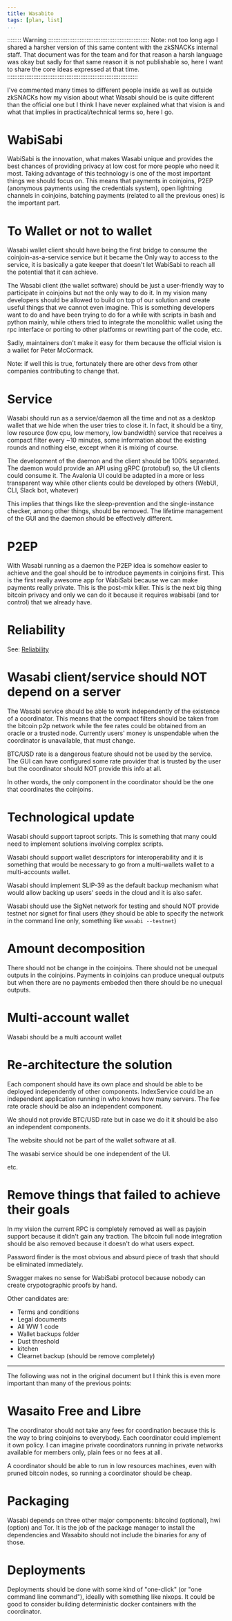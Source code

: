 ```yaml
---
title: Wasabito
tags: [plan, list]
...
```


:::::::: Warning ::::::::::::::::::::::::::::::::::::::::::::::::::::::::::
Note: not too long ago I shared a harsher version of this same content with the zkSNACKs internal staff.
That document was for the team and for that reason a harsh language was okay but sadly for that same reason it is not publishable so,
here I want to share the core ideas expressed at that time.
:::::::::::::::::::::::::::::::::::::::::::::::::::::::::::::::::::::::::::


I've commented many times to different people inside as well as outside zkSNACKs how my vision about what Wasabi should be is quite
different than the official one but I think I have never explained what that vision is and what that implies in practical/technical
terms so, here I go.

# WabiSabi

WabiSabi is the innovation, what makes Wasabi unique and provides the best chances of providing privacy at low cost for more people
who need it most. Taking advantage of this technology is one of the most important things we should focus on. This means that payments
in coinjoins, P2EP (anonymous payments using the credentials system), open lightning channels in coinjoins, batching payments (related
to all the previous ones) is the important part.

# To Wallet or not to wallet

Wasabi wallet client should have being the first bridge to consume the coinjoin-as-a-service service but it became the Only way to 
access to the service, it is basically a gate keeper that doesn't let WabiSabi to reach all the potential that it can achieve. 

The Wasabi client (the wallet software) should be just a user-friendly way to participate in coinjoins but not the only way to do it.
In my vision many developers should be allowed to build on top of our solution and create useful things that we cannot even imagine.
This is something developers want to do and have been trying to do for a while with scripts in bash and python mainly, while others
tried to integrate the monolithic wallet using the rpc interface or porting to other platforms or rewriting part of the code, etc.

Sadly, maintainers don't make it easy for them because the official vision is a wallet for Peter McCormack.

Note: if well this is true, fortunately there are other devs from other companies contributing to change that.

# Service

Wasabi should run as a service/daemon all the time and not as a desktop wallet that we hide when the user tries
to close it. In fact, it should be a tiny, low resource (low cpu, low memory, low bandwidth) service that 
receives a compact filter every ~10 minutes, some information about the existing rounds and nothing else, except
when it is mixing of course.

The development of the daemon and the client should be 100% separated. The daemon would provide an API using 
gRPC (protobuf) so, the UI clients could consume it. The Avalonia UI could be adapted in a more or less 
transparent way while other clients could be developed by others (WebUI, CLI, Slack bot, whatever)
 
This implies that things like the sleep-prevention and the single-instance checker, among other things, 
should be removed. The lifetime management of the GUI and the daemon should be effectively different.

# P2EP

With Wasabi running as a daemon the P2EP idea is somehow easier to achieve and the goal should be to introduce 
payments in coinjoins first. This is the first really awesome app for WabiSabi because we can make payments really
private. This is the post-mix killer. This is the next big thing bitcoin privacy and only we can do it because it
requires wabisabi (and tor control) that we already have.

# Reliability

See: [Reliability](wasabito_network_reliability)


# Wasabi client/service should NOT depend on a server

The Wasabi service should be able to work independently of the existence of a coordinator. This means that the 
compact filters should be taken from the bitcoin p2p network while the fee rates could be obtained from an 
oracle or a trusted node. Currently users' money is unspendable when the coordinator is unavailable, that must change. 

BTC/USD rate is a dangerous feature should not be used by the service. The GUI can have configured some rate
provider that is trusted by the user but the coordinator should NOT provide this info at all.

In other words, the only component in the coordinator should be the one that coordinates the coinjoins.

# Technological update

Wasabi should support taproot scripts. This is something that many could need to implement solutions involving 
complex scripts. 

Wasabi should support wallet descriptors for interoperability and it is something that would be necessary to go from
a multi-wallets wallet to a multi-accounts wallet.

Wasabi should implement SLIP-39 as the default backup mechanism what would allow backing up users' seeds in the cloud
and it is also safer.

Wasabi should use the SigNet network for testing and should NOT provide testnet nor signet for final users (they 
should be able to specify the network in the command line only, something like `wasabi --testnet`)

# Amount decomposition

There should not be change in the coinjoins. There should not be unequal outputs in the coinjoins. Payments in coinjoins 
can produce unequal outputs but when there are no payments embeded then there should be no unequal outputs.

# Multi-account wallet

Wasabi should be a multi account wallet 

# Re-architecture the solution

Each component should have its own place and should be able to be deployed independently of other components. 
IndexService could be an independent application running in who knows how many servers. The fee rate oracle 
should be also an independent component. 

We should not provide BTC/USD rate but in case we do it it should be also an independent components. 

The website should not be part of the wallet software at all.

The wasabi service should be one independent of the UI.  

etc.

# Remove things that failed to achieve their goals

In my vision the current RPC is completely removed as well as payjoin support because it didn't gain any traction.
The bitcoin full node integration should be also removed because it doesn't do what users expect.

Password finder is the most obvious and absurd piece of trash that should be eliminated immediately. 

Swagger makes no sense for WabiSabi protocol because nobody can create crypotographic proofs by hand.

Other candidates are: 
 * Terms and conditions
 * Legal documents
 * All WW 1 code
 * Wallet backups folder
 * Dust threshold
 * kitchen
 * Clearnet backup (should be remove completely)

--------------------------

The following was not in the original document but I think this is even more important than many of the previous points:

# Wasaito Free and Libre 

The coordinator should not take any fees for coordination because this is the way to bring coinjoins to everybody. 
Each coordinator could implement it own policy. I can imagine private coordinators running in private networks available
for members only, plain fees or no fees at all.

A coordinator should be able to run in low resources machines, even with pruned bitcoin nodes, so running a coordinator 
should be cheap.

# Packaging

Wasabi depends on three other major components: bitcoind (optional), hwi (option) and Tor. 
It is the job of the package manager to install the dependencies and Wasabito should not include
the binaries for any of those. 

# Deployments

Deployments should be done with some kind of "one-click" (or "one command line command"), ideally with something like nixops.
It could be good to consider building deterministic docker containers with the coordinator.


